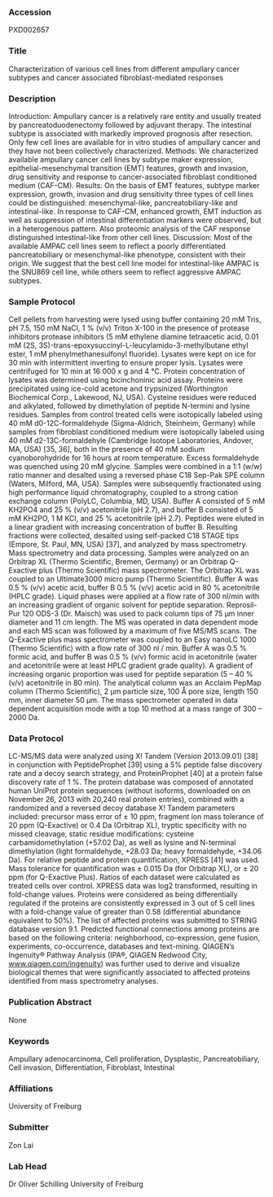 ### Accession
PXD002657

### Title
Characterization of various cell lines from different ampullary cancer subtypes and cancer associated fibroblast-mediated responses

### Description
Introduction: Ampullary cancer is a relatively rare entity and usually treated by pancreatoduodenectomy followed by adjuvant therapy. The intestinal subtype is associated with markedly improved prognosis after resection. Only few cell lines are available for in vitro studies of ampullary cancer and they have not been collectively characterized.  Methods: We characterized available ampullary cancer cell lines by subtype maker expression, epithelial-mesenchymal transition (EMT) features, growth and invasion, drug sensitivity and response to cancer-associated fibroblast conditioned medium (CAF-CM).  Results: On the basis of EMT features, subtype marker expression, growth, invasion and drug sensitivity three types of cell lines could be distinguished: mesenchymal-like, pancreatobiliary-like and intestinal-like. In response to CAF-CM, enhanced growth, EMT induction as well as suppression of intestinal differentiation markers were observed, but in a heterogenous pattern. Also proteomic analysis of the CAF response distinguished intestinal-like from other cell lines.  Discussion: Most of the available AMPAC cell lines seem to reflect a poorly differentiated pancreatobiliary or mesenchymal-like phenotype, consistent with their origin. We suggest that the best cell line model for intestinal-like AMPAC is the SNU869 cell line, while others seem to reflect aggressive AMPAC subtypes.

### Sample Protocol
Cell pellets from harvesting were lysed using buffer containing 20 mM Tris, pH 7.5, 150 mM NaCl, 1 % (v/v) Triton X-100 in the presence of protease inhibitors protease inhibitors (5 mM ethylene diamine tetraacetic acid, 0.01 mM (2S, 3S)-trans-epoxysuccinyl-L-leucylamido-3-methylbutane ethyl ester, 1 mM phenylmethanesulfonyl fluoride). Lysates were kept on ice for 30 min with intermittent inverting to ensure proper lysis. Lysates were centrifuged for 10 min at 16 000 x g and 4 °C. Protein concentration of lysates was determined using bicinchoninic acid assay. Proteins were precipitated using ice-cold acetone and trypsinized (Worthington Biochemical Corp., Lakewood, NJ, USA). Cysteine residues were reduced and alkylated, followed by dimethylation of peptide N-termini and lysine residues. Samples from control treated cells were isotopically labeled using 40 mM d0-12C-formaldehyde (Sigma-Aldrich, Steinheim, Germany) while samples from fibroblast conditioned medium were isotopically labeled using 40 mM d2-13C-formaldehyle (Cambridge Isotope Laboratories, Andover, MA, USA) [35, 36], both in the presence of 40 mM sodium cyanoborohydride for 16 hours at room temperature. Excess formaldehyde was quenched using 20 mM glycine. Samples were combined in a 1:1 (w/w) ratio manner and desalted using a reversed phase C18 Sep-Pak SPE column (Waters, Milford, MA, USA). Samples were subsequently fractionated using high performance liquid chromatography, coupled to a strong cation exchange column (PolyLC, Columbia, MD, USA). Buffer A consisted of 5 mM KH2PO4 and 25 % (v/v) acetonitrile (pH 2.7), and buffer B consisted of 5 mM KH2PO, 1 M KCl, and 25 % acetonitrile (pH 2.7). Peptides were eluted in a linear gradient with increasing concentration of buffer B. Resulting fractions were collected, desalted using self-packed C18 STAGE tips (Empore, St. Paul, MN, USA) [37], and analyzed by mass spectrometry.   Mass spectrometry and data processing. Samples were analyzed on an Orbitrap XL (Thermo Scientific, Bremen, Germany) or an Orbitrap Q-Exactive plus (Thermo Scientific) mass spectrometer. The Orbitrap XL was coupled to an Ultimate3000 micro pump (Thermo Scientific). Buffer A was 0.5 % (v/v) acetic acid, buffer B 0.5 % (v/v) acetic acid in 80 % acetonitrile (HPLC grade). Liquid phases were applied at a flow rate of 300 nl/min with an increasing gradient of organic solvent for peptide separation. Reprosil-Pur 120 ODS-3 (Dr. Maisch) was used to pack column tips of 75 µm inner diameter and 11 cm length. The MS was operated in data dependent mode and each MS scan was followed by a maximum of five MS/MS scans. The Q-Exactive plus mass spectrometer was coupled to an Easy nanoLC 1000 (Thermo Scientific) with a flow rate of 300 nl / min. Buffer A was 0.5 % formic acid, and buffer B was 0.5 % (v/v) formic acid in acetonitrile (water and acetonitrile were at least HPLC gradient grade quality). A gradient of increasing organic proportion was used for peptide separation (5 – 40 % (v/v) acetonitrile in 80 min). The analytical column was an Acclaim PepMap column (Thermo Scientific), 2 µm particle size, 100 Å pore size, length 150 mm, inner diameter 50 μm. The mass spectrometer operated in data dependent acquisition mode with a top 10 method at a mass range of 300 – 2000 Da.

### Data Protocol
LC-MS/MS data were analyzed using X! Tandem (Version 2013.09.01) [38] in conjunction with PeptideProphet [39] using a 5% peptide false discovery rate and a decoy search strategy, and ProteinProphet [40] at a protein false discovery rate of 1 %. The protein database was composed of annotated human UniProt protein sequences (without isoforms, downloaded on on November 26, 2013 with 20,240 real protein entries), combined with a randomized and a reversed decoy database X! Tandem parameters included: precursor mass error of ± 10 ppm, fragment ion mass tolerance of 20 ppm (Q-Exactive) or 0.4 Da (Orbitrap XL), tryptic specificity with no missed cleavage, static residue modifications: cysteine carbamidomethylation (+57.02 Da), as well as lysine and N-terminal dimethylation (light formaldehyde, +28.03 Da; heavy formaldehyde, +34.06 Da). For relative peptide and protein quantification, XPRESS [41] was used. Mass tolerance for quantification was ± 0.015 Da (for Orbitrap XL), or ± 20 ppm (for Q-Exactive Plus). Ratios of each dataset were calculated as treated cells over control. XPRESS data was log2 transformed, resulting in fold-change values. Proteins were considered as being differentially regulated if the proteins are consistently expressed in 3 out of 5 cell lines with a fold-change value of greater than 0.58 (differential abundance equivalent to 50%). The list of affected proteins was submitted to STRING database version 9.1. Predicted functional connections among proteins are based on the following criteria: neighborhood, co-expression, gene fusion, experiments, co-occurrence, databases and text-mining. QIAGEN’s Ingenuity® Pathway Analysis (IPA®, QIAGEN Redwood City, www.qiagen.com/ingenuity) was further used to derive and visualize biological themes that were significantly associated to affected proteins identified from mass spectrometry analyses.

### Publication Abstract
None

### Keywords
Ampullary adenocarcinoma, Cell proliferation, Dysplastic, Pancreatobiliary, Cell invasion, Differentiation, Fibroblast, Intestinal

### Affiliations
University of Freiburg

### Submitter
Zon Lai

### Lab Head
Dr Oliver Schilling
University of Freiburg


